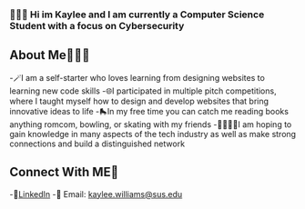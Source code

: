### 🙋🏾‍♀️ Hi im Kaylee and I am currently a Computer Science Student with a focus on Cybersecurity 

## About Me👩🏽‍💻

-🪄I am a self-starter who loves learning from designing websites to learning new code skills
-🌐I participated in multiple pitch competitions, where I taught myself how to design and develop websites that bring innovative ideas to life
-🛼In my free time you can catch me reading books anything romcom, bowling, or skating with my friends 
-🫱🏼‍🫲🏾I am hoping to gain knowledge in many aspects of the tech industry as well as make strong connections and build a distinguished network 

## Connect With ME💌

-💼[LinkedIn](http://linkedin.com/in/kaylee-williams-a39014232)
-👾 Email: kaylee.williams@sus.edu
